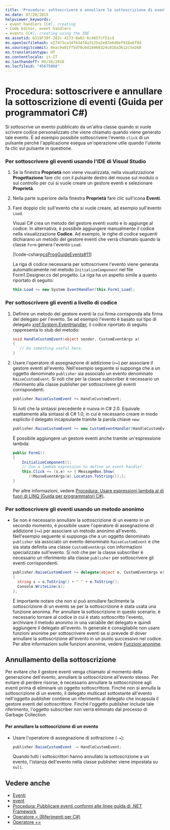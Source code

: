 ```yaml
---
title: 'Procedura: sottoscrivere e annullare la sottoscrizione di eventi (Guida per programmatori C#)'
ms.date: 07/20/2015
helpviewer_keywords:
- event handlers [C#], creating
- Code Editor, event handlers
- events [C#], creating using the IDE
ms.assetid: 6319f39f-282c-4173-8a62-6c4657cf51cd
ms.openlocfilehash: e27473ca34f634f4a3125a2e87e6d0ef918a6f9d
ms.sourcegitcommit: 6eac9a01ff5d70c6d18460324c016a3612c5e268
ms.translationtype: HT
ms.contentlocale: it-IT
ms.lasthandoff: 09/16/2018
ms.locfileid: "45675860"
---
```

# <a name="how-to-subscribe-to-and-unsubscribe-from-events-c-programming-guide"></a>Procedura: sottoscrivere e annullare la sottoscrizione di eventi (Guida per programmatori C#)
Si sottoscrive un evento pubblicato da un'altra classe quando si vuole scrivere codice personalizzato che viene chiamato quando viene generato tale evento. È ad esempio possibile sottoscrivere l'evento `click` di un pulsante perché l'applicazione esegua un'operazione utile quando l'utente fa clic sul pulsante in questione.  
  
### <a name="to-subscribe-to-events-by-using-the-visual-studio-ide"></a>Per sottoscrivere gli eventi usando l'IDE di Visual Studio  
  
1.  Se la finestra **Proprietà** non viene visualizzata, nella visualizzazione **Progettazione** fare clic con il pulsante destro del mouse sul modulo o sul controllo per cui si vuole creare un gestore eventi e selezionare **Proprietà**.  
  
2.  Nella parte superiore della finestra **Proprietà** fare clic sull'icona **Eventi**.  
  
3.  Fare doppio clic sull'evento che si vuole creare, ad esempio sull'evento `Load`.  
  
     Visual C# crea un metodo del gestore eventi vuoto e lo aggiunge al codice. In alternativa, è possibile aggiungere manualmente il codice nella visualizzazione **Codice**. Ad esempio, le righe di codice seguenti dichiarano un metodo del gestore eventi che verrà chiamato quando la classe `Form` genera l'evento `Load`.  
  
     [!code-csharp[csProgGuideEvents#11](../../../csharp/programming-guide/events/codesnippet/CSharp/how-to-subscribe-to-and-unsubscribe-from-events_1.cs)]  
  
     La riga di codice necessaria per sottoscrivere l'evento viene generata automaticamente nel metodo `InitializeComponent` nel file Form1.Designer.cs del progetto. La riga ha un aspetto simile a quanto riportato di seguito:  
  
    ```csharp
    this.Load += new System.EventHandler(this.Form1_Load);  
    ```  
  
### <a name="to-subscribe-to-events-programmatically"></a>Per sottoscrivere gli eventi a livello di codice  
  
1.  Definire un metodo del gestore eventi la cui firma corrisponda alla firma del delegato per l'evento. Se ad esempio l'evento è basato sul tipo di delegato <xref:System.EventHandler>, il codice riportato di seguito rappresenta lo stub del metodo:  
  
    ```csharp
    void HandleCustomEvent(object sender, CustomEventArgs a)  
    {  
       // Do something useful here.  
    }  
    ```  
  
2.  Usare l'operatore di assegnazione di addizione (`+=`) per associare il gestore eventi all'evento. Nell'esempio seguente si supponga che a un oggetto denominato `publisher` sia associato un evento denominato `RaiseCustomEvent`. Si noti che per la classe subscriber è necessario un riferimento alla classe publisher per sottoscrivere gli eventi corrispondenti.  
  
    ```csharp
    publisher.RaiseCustomEvent += HandleCustomEvent;  
    ```  
  
     Si noti che la sintassi precedente è nuova in C# 2.0. Equivale esattamente alla sintassi di C# 1.0, in cui è necessario creare in modo esplicito il delegato incapsulante tramite la parola chiave `new`:  
  
    ```csharp
    publisher.RaiseCustomEvent += new CustomEventHandler(HandleCustomEvent);  
    ```  
  
     È possibile aggiungere un gestore eventi anche tramite un'espressione lambda:  
  
    ```csharp
    public Form1()  
    {  
        InitializeComponent();  
        // Use a lambda expression to define an event handler.  
        this.Click += (s,e) => { MessageBox.Show(  
           ((MouseEventArgs)e).Location.ToString());};  
    }  
    ```  
  
     Per altre informazioni, vedere [Procedura: Usare espressioni lambda al di fuori di LINQ (Guida per programmatori C#)](../../../csharp/programming-guide/statements-expressions-operators/how-to-use-lambda-expressions-outside-linq.md).  
  
### <a name="to-subscribe-to-events-by-using-an-anonymous-method"></a>Per sottoscrivere gli eventi usando un metodo anonimo  
  
-   Se non è necessario annullare la sottoscrizione di un evento in un secondo momento, è possibile usare l'operatore di assegnazione di addizione (`+=`) per associare un metodo anonimo all'evento. Nell'esempio seguente si supponga che a un oggetto denominato `publisher` sia associato un evento denominato `RaiseCustomEvent` e che sia stata definita una classe `CustomEventArgs` con informazioni specializzate sull'evento. Si noti che per la classe subscriber è necessario un riferimento alla classe `publisher` per sottoscrivere gli eventi corrispondenti.  
  
    ```csharp
    publisher.RaiseCustomEvent += delegate(object o, CustomEventArgs e)  
    {  
      string s = o.ToString() + " " + e.ToString();  
      Console.WriteLine(s);  
    };  
    ```  
  
     È importante notare che non si può annullare facilmente la sottoscrizione di un evento se per la sottoscrizione è stata usata una funzione anonima. Per annullare la sottoscrizione in questo scenario, è necessario tornare al codice in cui è stato sottoscritto l'evento, archiviare il metodo anonimo in una variabile del delegato e quindi aggiungere il delegato all'evento. In generale è consigliabile non usare funzioni anonime per sottoscrivere eventi se si prevede di dover annullare la sottoscrizione all'evento in un punto successivo nel codice. Per altre informazioni sulle funzioni anonime, vedere [Funzioni anonime](../../../csharp/programming-guide/statements-expressions-operators/anonymous-functions.md).  
  
## <a name="unsubscribing"></a>Annullamento della sottoscrizione  
 Per evitare che il gestore eventi venga chiamato al momento della generazione dell'evento, annullare la sottoscrizione all'evento stesso. Per evitare di perdere risorse, è necessario annullare la sottoscrizione agli eventi prima di eliminare un oggetto sottoscrittore. Finché non si annulla la sottoscrizione di un evento, il delegato multicast sottostante all'evento nell'oggetto publisher contiene un riferimento al delegato che incapsula il gestore eventi del sottoscrittore. Finché l'oggetto publisher include tale riferimento, l'oggetto subscriber non verrà eliminato dal processo di Garbage Collection.  
  
#### <a name="to-unsubscribe-from-an-event"></a>Per annullare la sottoscrizione di un evento  
  
-   Usare l'operatore di assegnazione di sottrazione (`-=`):  
  
    ```csharp
    publisher.RaiseCustomEvent -= HandleCustomEvent;  
    ```  
  
     Quando tutti i sottoscrittori hanno annullato la sottoscrizione a un evento, l'istanza dell'evento nella classe publisher viene impostata su `null`.  
  
## <a name="see-also"></a>Vedere anche

- [Eventi](../../../csharp/programming-guide/events/index.md)  
- [event](../../../csharp/language-reference/keywords/event.md)  
- [Procedura: Pubblicare eventi conformi alle linee guida di .NET Framework](../../../csharp/programming-guide/events/how-to-publish-events-that-conform-to-net-framework-guidelines.md)  
- [Operatore = (Riferimenti per C#)](../../language-reference/operators/subtraction-assignment-operator.md)  
- [Operatore +=](../../../csharp/language-reference/operators/addition-assignment-operator.md)